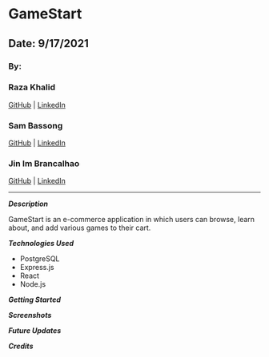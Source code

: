 # GameStart

## Date: 9/17/2021

### By:

### Raza Khalid

[GitHub](https://github.com/Raza-Khalid?tab=repositories) | [LinkedIn](https://www.linkedin.com/feed/)

### Sam Bassong

[GitHub](https://github.com/sbassong) | [LinkedIn](https://www.linkedin.com/in/sambassong/)

### Jin Im Brancalhao

[GitHub](https://github.com/jinimbrancalhao) | [LinkedIn](https://www.linkedin.com/in/jin-im-826a6b215/)

---

**_Description_**

GameStart is an e-commerce application in which users can browse, learn about, and add various games to their cart.

**_Technologies Used_**

- PostgreSQL
- Express.js
- React
- Node.js

**_Getting Started_**

**_Screenshots_**

**_Future Updates_**

**_Credits_**
